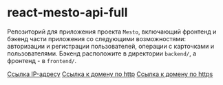 # react-mesto-api-full
Репозиторий для приложения проекта `Mesto`, включающий фронтенд и бэкенд части приложения со следующими возможностями: авторизации и регистрации пользователей, операции с карточками и пользователями. Бэкенд расположите в директории `backend/`, а фронтенд - в `frontend/`. 
  
[Ссылка IP-адресу](https://62.84.117.101)
[Ссылка к домену по http](http://mesto.nomoredomains.sbs)
[Ссылка к домену по https](https://mesto.nomoredomains.sbs)
